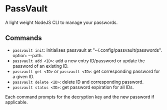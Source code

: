 # PassVault
A light weight NodeJS CLI to manage your passwords. 

## Commands

- `passvault init`: initialises passvault at "~/.config/passvault/passwords". option: --path.
- `passvault add <ID>`: add a new entry ID/password or update the password of an existing ID.
- `passvault get <ID>` or `passvault <ID>`: get corresponding password for a given ID.
- `passvault delete <ID>`: delete ID and corresponding password.
- `passvault status <ID>`: get password expiration for all IDs.

Each command prompts for the decryption key and the new password if applicable.


